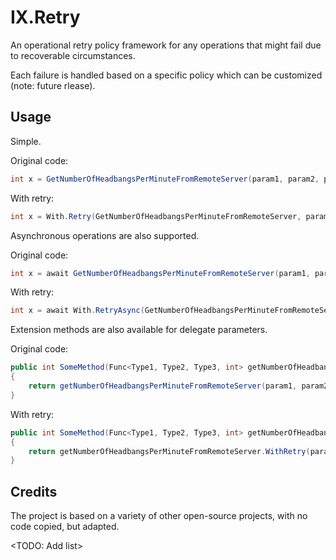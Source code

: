 IX.Retry
========

An operational retry policy framework for any operations that might fail due to recoverable circumstances.

Each failure is handled based on a specific policy which can be customized (note: future rlease).

Usage
-----

Simple.

Original code:
```c#
int x = GetNumberOfHeadbangsPerMinuteFromRemoteServer(param1, param2, param3);
```
With retry:
```c#
int x = With.Retry(GetNumberOfHeadbangsPerMinuteFromRemoteServer, param1, param2, param3, Policy.TimeBasedPolicy(TimeSpan.FromSeconds(10), new[] { typeof(SomeTransportException) }));
```

Asynchronous operations are also supported.

Original code:
```c#
int x = await GetNumberOfHeadbangsPerMinuteFromRemoteServer(param1, param2, param3);
```
With retry:
```c#
int x = await With.RetryAsync(GetNumberOfHeadbangsPerMinuteFromRemoteServer, param1, param2, param3, Policy.TimeBasedPolicy(TimeSpan.FromSeconds(10), new[] { typeof(SomeTransportException) }));
```

Extension methods are also available for delegate parameters.

Original code:
```c#
public int SomeMethod(Func<Type1, Type2, Type3, int> getNumberOfHeadbangsPerMinuteFromRemoteServer, Type1 param1, Type2 param2, Type3 param3)
{
    return getNumberOfHeadbangsPerMinuteFromRemoteServer(param1, param2, param3);
}
```
With retry:
```c#
public int SomeMethod(Func<Type1, Type2, Type3, int> getNumberOfHeadbangsPerMinuteFromRemoteServer, Type1 param1, Type2 param2, Type3 param3)
{
    return getNumberOfHeadbangsPerMinuteFromRemoteServer.WithRetry(param1, param2, param3, Policy.TimeBasedPolicy(TimeSpan.FromSeconds(10), new[] { typeof(SomeTransportException) }));
}
```

Credits
-------

The project is based on a variety of other open-source projects, with no code copied, but adapted.

<TODO: Add list>